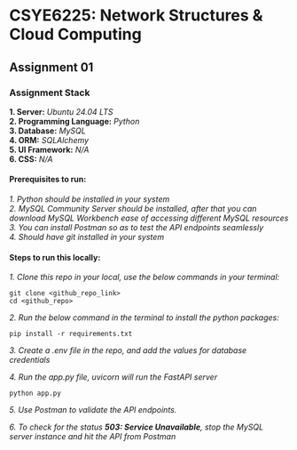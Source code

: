 # CSYE6225: Network Structures & Cloud Computing

## Assignment 01

### Assignment Stack
<b>1. Server:</b> <i>Ubuntu 24.04 LTS</i></br>
<b>2. Programming Language:</b> <i>Python</i></br>
<b>3. Database:</b> <i>MySQL</i></br>
<b>4. ORM:</b> <i>SQLAlchemy</i></br>
<b>5. UI Framework:</b> <i>N/A</i></br>
<b>6. CSS:</b> <i>N/A</i></br>

#### Prerequisites to run:

<i>1. Python should be installed in your system</i></br>
<i>2. MySQL Community Server should be installed, after that you can download MySQL Workbench ease of accessing different MySQL resources</i></br>
<i>3. You can install Postman so as to test the API endpoints seamlessly</i></br>
<i>4. Should have git installed in your system</i></br>

#### Steps to run this locally:
<i>1. Clone this repo in your local, use the below commands in your terminal:</i>
```
git clone <github_repo_link>
cd <github_repo>
```

<i>2. Run the below command in the terminal to install the python packages:</i>
```
pip install -r requirements.txt
```

<i>3. Create a .env file in the repo, and add the values for database credentials</i>

<i>4. Run the app.py file, uvicorn will run the FastAPI server</i>
```
python app.py
```

<i>5. Use Postman to validate the API endpoints.</i>

<i>6. To check for the status <b>503: Service Unavailable</b>, stop the MySQL server instance and hit the API from Postman</i>
